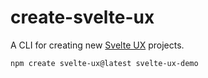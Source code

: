 # create-svelte-ux

A CLI for creating new [Svelte UX](https://svelte-ux.techniq.dev/) projects.

```bash
npm create svelte-ux@latest svelte-ux-demo
```
